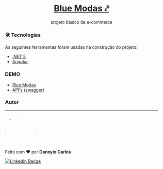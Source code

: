<h1 align="center">
    <a href="https://www.r4g.team/storeproject">Blue Modas ⤤</a>
</h1>
<p align="center">projeto básico de e-commerce</p>

### 🛠 Tecnologias
As seguintes ferramentas foram usadas na construção do projeto:

- [.NET 5](https://docs.microsoft.com/pt-br/dotnet/core/dotnet-five)
- [Angular](https://angular.io/)

### DEMO
- <a href="https://www.r4g.team/storeproject/" target="_blank">Blue Modas</a>
- <a href="https://www.r4g.team/store-api/docs/" target="_blank">API's (swagger)</a>

### Autor
---
<a href="#">
 <img style="border-radius: 50%;" src="https://avatars3.githubusercontent.com/u/19959510?s=400&u=85bed3d1ea09c58a9eba6a46dbe54f73084cddc2&v=4" width="100px;" alt=""/>
 <br />
 
</a>


Feito com ❤️ por <b>Dannylo Carlos</b>


[![Linkedin Badge](https://img.shields.io/badge/-Dannylo-blue?style=flat-square&logo=Linkedin&logoColor=white&link=https://www.linkedin.com/in/dannylocarlos/)](https://www.linkedin.com/in/dannylocarlos/) 

